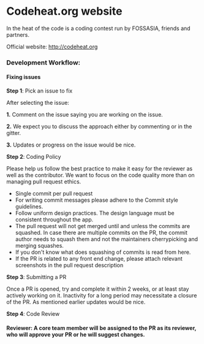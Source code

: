 # Codeheat.org website

In the heat of the code is a coding contest run by FOSSASIA, friends and partners.

Official website: http://codeheat.org

### Development Workflow:

#### Fixing issues

**Step 1**: Pick an issue to fix

After selecting the issue:

**1.** Comment on the issue saying you are working on the issue.

**2.** We expect you to discuss the approach either by commenting or in the gitter.

**3.** Updates or progress on the issue would be nice.

**Step 2**: Coding Policy

Please help us follow the best practice to make it easy for the reviewer as well as the contributor. We want to focus on the code quality more than on managing pull request ethics.
- Single commit per pull request
- For writing commit messages please adhere to the Commit style guidelines.
- Follow uniform design practices. The design language must be consistent throughout the app.
- The pull request will not get merged until and unless the commits are squashed. In case there are multiple commits on the PR, the commit author needs to squash them and not the maintainers cherrypicking and merging squashes.
- If you don't know what does squashing of commits is read from here.
- If the PR is related to any front end change, please attach relevant screenshots in the pull request description

**Step 3**: Submitting a PR

Once a PR is opened, try and complete it within 2 weeks, or at least stay actively working on it. Inactivity for a long period may necessitate a closure of the PR. As mentioned earlier updates would be nice.

**Step 4**: Code Review

#### Reviewer: A core team member will be assigned to the PR as its reviewer, who will approve your PR or he will suggest changes.
